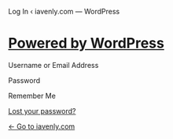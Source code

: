 Log In ‹ iavenly.com — WordPress







 




[Powered by WordPress](https://wordpress.org/)
==============================================

Username or Email Address

Password

Remember Me

[Lost your password?](https://iavenly.com/wp-login.php?action=lostpassword)

[← Go to iavenly.com](https://iavenly.com/)
